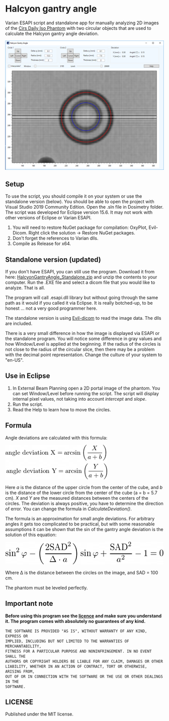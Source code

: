 # Halcyon gantry angle
Varian ESAPI script and standalone app for manually analyzing 2D images of the [Cirs Daily Iso Phantom](https://www.cirsinc.com/products/radiation-therapy/daily-iso-phantom/) with two circular objects that are used to calculate the Halcyon gantry angle deviation.

![image](image.png)

## Setup

To use the script, you should compile it on your system or use the standalone version (below). You should be able to open the project with Visual Studio 2019 Community Edition. Open the .sln file in Dosimetry folder. 
The script was developed for Eclipse version 15.6. It may not work with other versions of Eclipse or Varian ESAPI.

1. You will need to restore NuGet package for compilation: OxyPlot, Evil-Dicom. Right click the solution -> Restore NuGet packages.
2. Don't forget the references to Varian dlls.
3. Compile as Release for x64.

## Standalone version (updated)

If you don't have ESAPI, you can still use the program. Download it from here: [HalcyonGantryAngle_Standalone.zip](https://github.com/brjdenis/VarianESAPI-HalcyonGantryAngle/releases/download/v1/HalcyonGantryAngle_Standalone.zip) and unzip the contents to your computer. Run the .EXE file and select a dicom file that you would like to analyze. That is all. 

The program will call .esapi.dll library but without going through the same path as it would if you called it via Eclipse. It is really botched-up, to be honest ... not a very good programmer here.

The standalone version is using [Evil-dicom](https://github.com/rexcardan/Evil-DICOM) to read the image data. The dlls are included.

There is a very small difference in how the image is displayed via ESAPI or the standalone program. You will notice some difference in gray values and how Window/Level is applied at the beginning. If the radius of the circles is not close to the radius of the circular slice, then there may be a problem with the decimal point representation. Change the culture of your system to "en-US".

## Use in Eclipse

1. In External Beam Planning open a 2D portal image of the phantom. You can set Window/Level before running the script. The script will display internal pixel values, not taking into account *intercept* and *slope*.
2. Run the script.
3. Read the Help to learn how to move the circles.

## Formula

Angle deviations are calculated with this formula:

![image](imageeq.png)

Here *a* is the distance of the upper circle from the center of the cube, and *b* is the distance of the lower circle from the center of the cube (a = b = 5.7 cm). *X* and *Y* are the measured distances between the centers of the circles. The deviation is always positive, you have to determine the direction of error. You can change the formula in *CalculateDeviation()*.

The formula is an approximation for small angle deviations. For arbitrary angles it gets too complicated to be practical, but with some reasonable assumptions it can be shown that the sin of the gantry angle deviation is the solution of this equation:

![image](imageeq2.png)

Where &Delta; is the distance between the circles on the image, and SAD = 100 cm.

The phantom must be leveled perfectly. 

## Important note

**Before using this program see the [licence](https://github.com/brjdenis/VarianESAPI-HalcyonGantryAngle/blob/master/LICENSE) and make sure you understand it. The program comes with absolutely no guarantees of any kind.**

```
THE SOFTWARE IS PROVIDED "AS IS", WITHOUT WARRANTY OF ANY KIND, EXPRESS OR
IMPLIED, INCLUDING BUT NOT LIMITED TO THE WARRANTIES OF MERCHANTABILITY,
FITNESS FOR A PARTICULAR PURPOSE AND NONINFRINGEMENT. IN NO EVENT SHALL THE
AUTHORS OR COPYRIGHT HOLDERS BE LIABLE FOR ANY CLAIM, DAMAGES OR OTHER
LIABILITY, WHETHER IN AN ACTION OF CONTRACT, TORT OR OTHERWISE, ARISING FROM,
OUT OF OR IN CONNECTION WITH THE SOFTWARE OR THE USE OR OTHER DEALINGS IN THE
SOFTWARE.
```


## LICENSE

Published under the MIT license. 